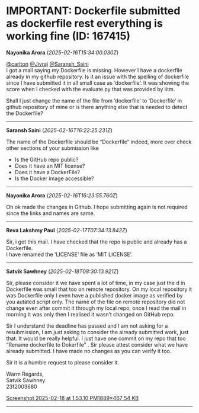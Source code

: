 # IMPORTANT: Dockerfile submitted as dockerfile rest everything is working fine (ID: 167415)

**Nayonika Arora** (_2025-02-16T15:34:00.030Z_)

[@carlton](/u/carlton) [@Jivraj](/u/jivraj) [@Saransh_Saini](/u/saransh_saini)  
I got a mail saying my Dockerfile is missing. However I have a dockerfile already in my github repository. Is it an issue with the spelling of dockerfile since I have submitted it in all small case as ‘dockerfile’. It was showing the score when I checked with the evaluate.py that was provided by iitm.

Shall I just change the name of the file from ‘dockerfile’ to ‘Dockerfile’ in github repository of mine or is there anything else that is needed to detect the Dockerfile?

---

**Saransh Saini** (_2025-02-16T16:22:25.231Z_)

The name of the Dockerfile should be “Dockerfile” indeed, more over check other sections of your submission like

  * Is the GitHub repo public?
  * Does it have an MIT license?
  * Does it have a DockerFile?
  * Is the Docker image accessible?

---

**Nayonika Arora** (_2025-02-16T16:23:55.760Z_)

Oh ok made the changes in Github. I hope submitting again is not required since the links and names are same.

---

**Reva Lakshmy Paul** (_2025-02-17T07:34:13.842Z_)

Sir, i got this mail. I have checked that the repo is public and already has a Dockerfile.  
I have renamed the ‘LICENSE’ file as ‘MIT LICENSE’.

---

**Satvik  Sawhney** (_2025-02-18T08:30:13.921Z_)

Sir, please consider it we have spent a lot of time, in my case just the d in Dockerfile was small that too on remote repository. On my local repository it was Dockerfile only I even have a published docker image as verified by you autated script only. The name of the file on remote repository did not change even after commit it through my local repo, once I read the mail in morning it was only then I realised it wasn’t changed on GitHub repo.

Sir I understand the deadline has passed and I am not asking for a resubmission, I am just asking to consider the already submitted work, just that. It would be really helpful. I just have one commit on my repo that too “Rename dockerfile to Dokerfile” . Sir please attest consider what we have already submitted. I have made no changes as you can verify it too.

Sir it is a humble request to please consider it.

Warm Regards,  
Satvik Sawhney  
23f2003680

[Screenshot 2025-02-18 at 1.53.10 PM1889×467 54 KB](https://europe1.discourse-cdn.com/flex013/uploads/iitm/original/3X/1/a/1a5f2ea044383efcb5d248ddb487665e9e65957d.png "Screenshot 2025-02-18 at 1.53.10 PM")

---
